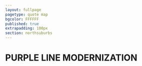 ```yaml
---
layout: fullpage
pagetype: quote map
bgcolor: FFFFFF
published: true
extrapadding: 100px
section: northsuburbs
---
```


<div id="purple" class="mapstage"></div>

# PURPLE LINE MODERNIZATION
